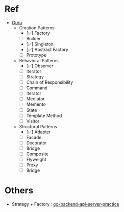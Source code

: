 # Ref
- [Guru](https://refactoring.guru/design-patterns/go)
  - Creation Patterns
    - [✅] Factory                  <!-- 1 -->
    - [ ] Builder                  <!-- 2 -->
    - [✅] Singleton                 <!-- 3 -->
    - [✅] Abstract Factory
    - [ ] Prototype
  - Behavioral Patterns
    - [✅] Observer                 <!-- 4 -->
    - [ ] Iterator                 <!-- 5 -->
    - [ ] Strategy                 <!-- 6 -->
    - [ ] Chain of Responsibility
    - [ ] Command
    - [ ] Iterator
    - [ ] Mediator
    - [ ] Memento
    - [ ] State
    - [ ] Template Method
    - [ ] Visitor
  - Structural Patterns
    - [✅] Adapter                  <!-- 7 -->
    - [ ] Facade                   <!-- 8 -->
    - [ ] Decorator
    - [ ] Bridge
    - [ ] Composite
    - [ ] Flyweight
    - [ ] Proxy
    - [ ] Bridge

# Others
- Strategy + Factory : [go-backend-api-server-practice](https://github.com/lexyu-golang-project-collection/go-frameworks-collection)